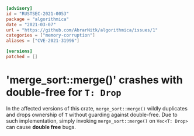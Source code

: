 ```toml
[advisory]
id = "RUSTSEC-2021-0053"
package = "algorithmica"
date = "2021-03-07"
url = "https://github.com/AbrarNitk/algorithmica/issues/1"
categories = ["memory-corruption"]
aliases = ["CVE-2021-31996"]

[versions]
patched = []
```

# 'merge_sort::merge()' crashes with double-free for `T: Drop`

In the affected versions of this crate, `merge_sort::merge()` wildly duplicates and drops ownership of `T` without guarding against double-free. Due to such implementation,
simply invoking `merge_sort::merge()` on `Vec<T: Drop>` can cause **double free** bugs.
